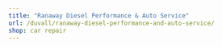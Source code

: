 ```yaml
---
title: "Ranaway Diesel Performance & Auto Service"
url: /duvall/ranaway-diesel-performance-and-auto-service/
shop: car repair
---
```

